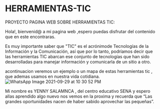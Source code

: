 # HERRAMIENTAS-TIC
PROYECTO PAGINA WEB SOBRE HERRAMIENTAS TIC:

Hola!, bienvenid@ a mi pagina web ,espero puedas disfrutar del contenido que en este encontraras.

 Es muy importante saber que "TIC" es el acrónimode Tecnologías de la Información y la Comunicación, así que por lo tanto, podríamos decir que las herramientas TIC abarcan ese conjunto de tecnologías que han sido desarrolladas para manejar información y comunicarla de un sitio a otro.

acontinuacion veremos un ejemplo o un mapa de estas herramientas tic , que ademas usamos en nuestra vida cotidiana.
![WhatsApp Image 2021-09-29 at 10 30 52 PM](https://user-images.githubusercontent.com/80120797/135513669-688a4dca-0c24-4ffc-b13b-e1ce6043709c.jpeg)

Mi nombre es  YENNY SALAMNCA , del centro educativo SENA  y espero allas aprendido algo nuevo nos vemos en la proxima y recuerda que “Las grandes oportunidades nacen de haber sabido aprovechar las pequeñas”.
